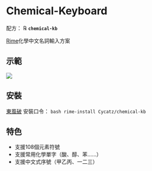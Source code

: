 # Chemical-Keyboard

配方： ℞ **`chemical-kb`**

[Rime](https://rime.im)化學中文名詞輸入方案

## 示範

![](assets/example.gif)

## 安裝

[東風破](https://github.com/rime/plum) 安裝口令： `bash rime-install Cycatz/chemical-kb`

## 特色

- 支援108個元素符號
- 支援常用化學單字（酸、醇、苯......）
- 支援中文式序號（甲乙丙、一二三）

